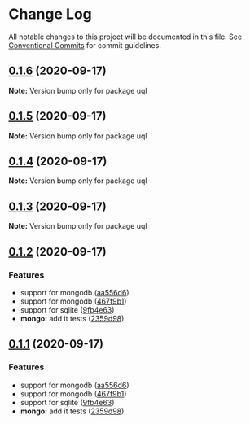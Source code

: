 # Change Log

All notable changes to this project will be documented in this file.
See [Conventional Commits](https://conventionalcommits.org) for commit guidelines.

## [0.1.6](https://github.com/rogerpadilla/corozo/compare/v0.1.5...v0.1.6) (2020-09-17)

**Note:** Version bump only for package uql





## [0.1.5](https://github.com/rogerpadilla/corozo/compare/v0.1.4...v0.1.5) (2020-09-17)

**Note:** Version bump only for package uql





## [0.1.4](https://github.com/rogerpadilla/corozo/compare/v0.1.3...v0.1.4) (2020-09-17)

**Note:** Version bump only for package uql





## [0.1.3](https://github.com/rogerpadilla/corozo/compare/v0.1.2...v0.1.3) (2020-09-17)

**Note:** Version bump only for package uql





## [0.1.2](https://github.com/rogerpadilla/corozo/compare/v0.1.4...v0.1.2) (2020-09-17)


### Features

* support for mongodb ([aa556d6](https://github.com/rogerpadilla/corozo/commit/aa556d6aee6eed7702fb313afe35c29c40b462af))
* support for mongodb ([467f9b1](https://github.com/rogerpadilla/corozo/commit/467f9b11c3044947c63fc52acbf3d90a30af2743))
* support for sqlite ([9fb4e63](https://github.com/rogerpadilla/corozo/commit/9fb4e63507876f9fb181c2714af4b3cae0419fe9))
* **mongo:** add it tests ([2359d98](https://github.com/rogerpadilla/corozo/commit/2359d98c4bde4dcda2c518156d88f6bb3e25b5d7))





## [0.1.1](https://github.com/rogerpadilla/corozo/compare/v0.1.4...v0.1.1) (2020-09-17)


### Features

* support for mongodb ([aa556d6](https://github.com/rogerpadilla/corozo/commit/aa556d6aee6eed7702fb313afe35c29c40b462af))
* support for mongodb ([467f9b1](https://github.com/rogerpadilla/corozo/commit/467f9b11c3044947c63fc52acbf3d90a30af2743))
* support for sqlite ([9fb4e63](https://github.com/rogerpadilla/corozo/commit/9fb4e63507876f9fb181c2714af4b3cae0419fe9))
* **mongo:** add it tests ([2359d98](https://github.com/rogerpadilla/corozo/commit/2359d98c4bde4dcda2c518156d88f6bb3e25b5d7))
